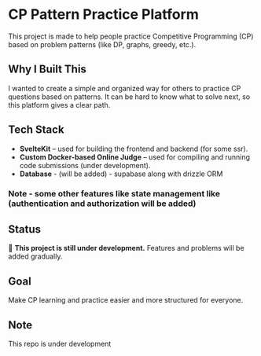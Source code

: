 # CP Pattern Practice Platform

This project is made to help people practice Competitive Programming (CP) based on problem patterns (like DP, graphs, greedy, etc.).

## Why I Built This

I wanted to create a simple and organized way for others to practice CP questions based on patterns. It can be hard to know what to solve next, so this platform gives a clear path.

## Tech Stack

* **SvelteKit** – used for building the frontend and backend (for some ssr).
* **Custom Docker-based Online Judge** – used for compiling and running code submissions (under development).
* **Database** - (will be added) - supabase along with drizzle ORM

### Note - some other features like state management like (authentication and authorization will be added)

## Status

🚧 **This project is still under development.**
Features and problems will be added gradually.

## Goal

Make CP learning and practice easier and more structured for everyone.

## Note

This repo is under development
